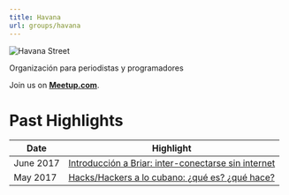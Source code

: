 ```yaml
---
title: Havana
url: groups/havana
---
```


![Havana Street](https://secure.meetupstatic.com/photos/event/1/8/3/9/highres_461526201.jpeg)

Organización para periodistas y programadores

Join us on **[Meetup.com](https://www.meetup.com/Periodistas-y-programadores-Habana/)**. 

# Past Highlights

| **Date**  | **Highlight** |  
|-----------|---------------|  
| June 2017 | [Introducción a Briar: inter-conectarse sin internet](https://www.meetup.com/Periodistas-y-programadores-Habana/events/240920077/) |
| May 2017 | [Hacks/Hackers a lo cubano: ¿qué es? ¿qué hace?](https://www.meetup.com/Periodistas-y-programadores-Habana/events/240211416/) |   
